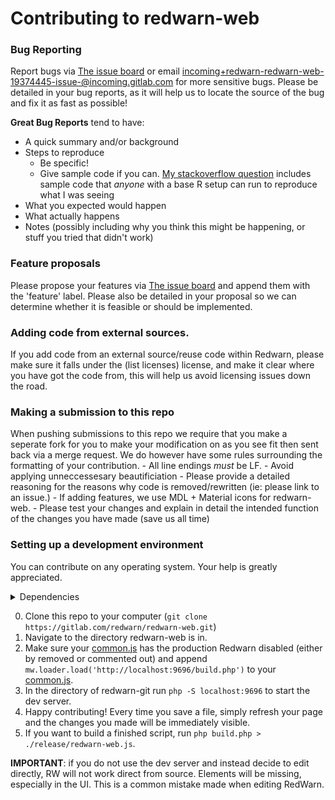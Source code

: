 # Contributing to redwarn-web

### Bug Reporting

Report bugs via [The issue board](https://gitlab.com/redwarn/redwarn-web/-/issues) or email [incoming+redwarn-redwarn-web-19374445-issue-@incoming.gitlab.com](mailto:incoming+redwarn-redwarn-web-19374445-issue-@incoming.gitlab.com) for more sensitive bugs. Please be detailed in your bug reports, as it will help us to locate the source of the bug and fix it as fast as possible!

**Great Bug Reports** tend to have:

- A quick summary and/or background
- Steps to reproduce
  - Be specific!
  - Give sample code if you can. [My stackoverflow question](http://stackoverflow.com/q/12488905/180626) includes sample code that *anyone* with a base R setup can run to reproduce what I was seeing
- What you expected would happen
- What actually happens
- Notes (possibly including why you think this might be happening, or stuff you tried that didn't work)

### Feature proposals

Please propose your features via [The issue board](https://gitlab.com/redwarn/redwarn-web/-/issues) and append them with the 'feature' label. Please also be detailed in your proposal so we can determine whether it is feasible or should be implemented.

### Adding code from external sources.

If you add code from an external source/reuse code within Redwarn, please make sure it falls under the (list licenses) license, and make it clear where you have got the code from, this will help us avoid licensing issues down the road.

### Making a submission to this repo

When pushing submissions to this repo we require that you make a seperate fork for you to make your modification on as you see fit then sent back via a merge request. We do however have some rules surrounding the formatting of your contribution.
    - All line endings *must* be LF.
    - Avoid applying unneccessesary beautificiation
    - Please provide a detailed reasoning for the reasons why code is removed/rewritten (ie: please link to an issue.)
    - If adding features, we use MDL + Material icons for redwarn-web.
    - Please test your changes and explain in detail the intended function of the changes you have made (save us all time)

### Setting up a development environment

You can contribute on any operating system. Your help is greatly appreciated.

<details>
    <summary>Dependencies</summary>
    <li>
    You need PHP installed.
    </li>
</details>

0. Clone this repo to your computer (`git clone https://gitlab.com/redwarn/redwarn-web.git`)
1. Navigate to the directory redwarn-web is in.
3. Make sure your [common.js](https://en.wikipedia.org/wiki/Special:MyPage/common.js) has the production Redwarn disabled (either by removed or commented out) and append `mw.loader.load('http://localhost:9696/build.php')` to your [common.js](https://en.wikipedia.org/wiki/Special:MyPage/common.js).
4. In the directory of redwarn-git run `php -S localhost:9696` to start the dev server.
5. Happy contributing! Every time you save a file, simply refresh your page and the changes you made will be immediately visible.
6. If you want to build a finished script, run `php build.php > ./release/redwarn-web.js`.

<b>IMPORTANT</b>: if you do not use the dev server and instead decide to edit directly, RW will not work direct from source. Elements will be missing, especially in the UI. This is a common mistake made when editing RedWarn.

